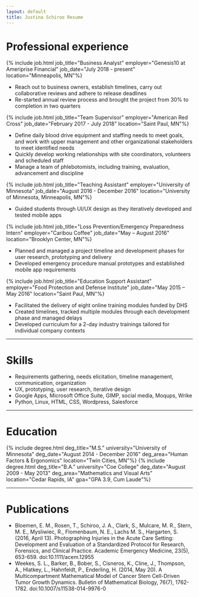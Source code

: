 ```yaml
---
layout: default
title: Justina Schiroo Resume
---
```


# Professional experience #
{% include job.html job_title="Business Analyst"
                    employer="Genesis10 at Ameriprise Financial"
                    job_date="July 2018 - present"
                    location="Minneapolis, MN"%}
- Reach out to business owners, establish timelines, carry out collaborative reviews and adhere to release deadlines
- Re-started annual review process and brought the project from 30% to completion in two quarters

{% include job.html job_title="Team Supervisor"
                    employer="American Red Cross"
                    job_date="February 2017 - July 2018"
                    location="Saint Paul, MN"%}
 - Define daily blood drive equipment and staffing needs to meet goals, and work with upper management and other organizational stakeholders to meet identified needs
- Quickly develop working relationships with site coordinators, volunteers and scheduled staff
- Manage a team of phlebotomists, including training, evaluation, advancement and discipline

{% include job.html job_title="Teaching Assistant"
                    employer="University of Minnesota"
                    job_date="August 2016 - December 2016"
                    location="University of Minnesota, Minneapolis, MN"%}
 - Guided students through UI/UX design as they iteratively developed and tested mobile apps

{% include job.html job_title="Loss Prevention/Emergency Preparedness Intern"
                    employer="Caribou Coffee"
                    job_date="May – August 2016"
                    location="Brooklyn Center, MN"%}
- Planned and managed a project timeline and development phases for user research, prototyping and delivery
- Developed emergency procedure manual prototypes and established mobile app requirements

{% include job.html job_title="Education Support Assistant"
                    employer="Food Protection and Defense Institute"
                    job_date="May 2015 – May 2016"
                    location="Saint Paul, MN"%}
- Facilitated the delivery of eight online training modules funded by DHS
- Created timelines, tracked multiple modules through each development phase and managed delays
- Developed curriculum for a 2-day industry trainings tailored for individual company contexts

---------------------------

# Skills #

- Requirements gathering, needs elicitation, timeline management, communication, organization
- UX, prototyping, user research, iterative design
- Google Apps, Microsoft Office Suite, GIMP, social media, Moqups, Wrike
- Python, Linux, HTML, CSS, Wordpress, Salesforce

---------------------------

# Education #
{% include degree.html deg_title="M.S."
                       university="University of Minnesota"
                       deg_date="August 2014 - December 2016"
                       deg_area="Human Factors & Ergonomics"
                       location="Twin Cities, MN"%}
{% include degree.html deg_title="B.A."
                       university="Coe College"
                       deg_date="August 2009 - May 2013"
                       deg_area="Mathematics and Visual Arts"
                       location="Cedar Rapids, IA"
                       gpa="GPA 3.9, Cum Laude"%}

---------------------------

# Publications #

- Bloemen, E. M., Rosen, T., Schiroo, J. A., Clark, S., Mulcare, M. R., Stern, M. E., Mysliwiec, R., Flomenbaum, N. E., Lachs M. S., Hargarten, S. (2016, April 13). Photographing Injuries in the Acute Care Setting: Development and Evaluation of a Standardized Protocol for Research, Forensics, and Clinical Practice. Academic Emergency Medicine, 23(5), 653-659. doi:10.1111/acem.12955
- Weekes, S. L., Barker, B., Bober, S., Cisneros, K., Cline, J., Thompson, A., Hlatkey, L., Hahnfeldt, P., Enderling, H. (2014, May 20). A Multicompartment Mathematical Model of Cancer Stem Cell-Driven Tumor Growth Dynamics. Bulletin of Mathematical Biology, 76(7), 1762-1782. doi:10.1007/s11538-014-9976-0
